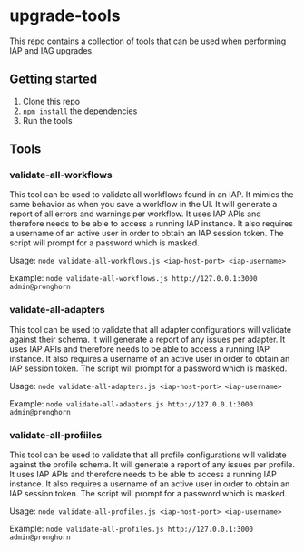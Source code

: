 # upgrade-tools
This repo contains a collection of tools that can be used when performing IAP and IAG upgrades.


## Getting started
1. Clone this repo
2. `npm install` the dependencies
3. Run the tools

## Tools

### validate-all-workflows
This tool can be used to validate all workflows found in an IAP. It mimics the same behavior as when you save a workflow in the UI. It will generate a report of all errors and warnings per workflow. It uses IAP APIs and therefore needs to be able to access a running IAP instance. It also requires a username of an active user in order to obtain an IAP session token. The script will prompt for a password which is masked.

Usage:
`node validate-all-workflows.js <iap-host-port> <iap-username>`

Example:
`node validate-all-workflows.js http://127.0.0.1:3000 admin@pronghorn`

### validate-all-adapters
This tool can be used to validate that all adapter configurations will validate against their schema. It will generate a report of any issues per adapter. It uses IAP APIs and therefore needs to be able to access a running IAP instance. It also requires a username of an active user in order to obtain an IAP session token. The script will prompt for a password which is masked.

Usage:
`node validate-all-adapters.js <iap-host-port> <iap-username>`

Example:
`node validate-all-adapters.js http://127.0.0.1:3000 admin@pronghorn`

### validate-all-profiiles
This tool can be used to validate that all profile configurations will validate against the profile schema. It will generate a report of any issues per profile. It uses IAP APIs and therefore needs to be able to access a running IAP instance. It also requires a username of an active user in order to obtain an IAP session token. The script will prompt for a password which is masked.

Usage:
`node validate-all-profiles.js <iap-host-port> <iap-username>`

Example:
`node validate-all-profiles.js http://127.0.0.1:3000 admin@pronghorn`
